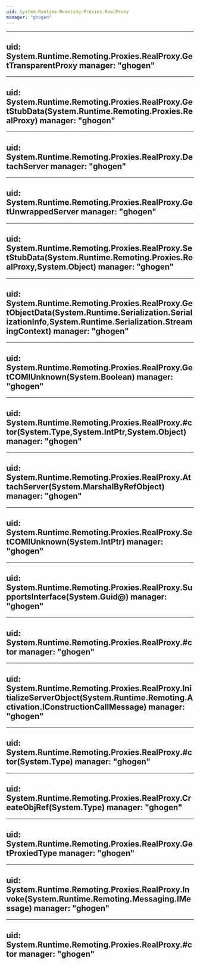 ```yaml
---
uid: System.Runtime.Remoting.Proxies.RealProxy
manager: "ghogen"
---
```


---
uid: System.Runtime.Remoting.Proxies.RealProxy.GetTransparentProxy
manager: "ghogen"
---

---
uid: System.Runtime.Remoting.Proxies.RealProxy.GetStubData(System.Runtime.Remoting.Proxies.RealProxy)
manager: "ghogen"
---

---
uid: System.Runtime.Remoting.Proxies.RealProxy.DetachServer
manager: "ghogen"
---

---
uid: System.Runtime.Remoting.Proxies.RealProxy.GetUnwrappedServer
manager: "ghogen"
---

---
uid: System.Runtime.Remoting.Proxies.RealProxy.SetStubData(System.Runtime.Remoting.Proxies.RealProxy,System.Object)
manager: "ghogen"
---

---
uid: System.Runtime.Remoting.Proxies.RealProxy.GetObjectData(System.Runtime.Serialization.SerializationInfo,System.Runtime.Serialization.StreamingContext)
manager: "ghogen"
---

---
uid: System.Runtime.Remoting.Proxies.RealProxy.GetCOMIUnknown(System.Boolean)
manager: "ghogen"
---

---
uid: System.Runtime.Remoting.Proxies.RealProxy.#ctor(System.Type,System.IntPtr,System.Object)
manager: "ghogen"
---

---
uid: System.Runtime.Remoting.Proxies.RealProxy.AttachServer(System.MarshalByRefObject)
manager: "ghogen"
---

---
uid: System.Runtime.Remoting.Proxies.RealProxy.SetCOMIUnknown(System.IntPtr)
manager: "ghogen"
---

---
uid: System.Runtime.Remoting.Proxies.RealProxy.SupportsInterface(System.Guid@)
manager: "ghogen"
---

---
uid: System.Runtime.Remoting.Proxies.RealProxy.#ctor
manager: "ghogen"
---

---
uid: System.Runtime.Remoting.Proxies.RealProxy.InitializeServerObject(System.Runtime.Remoting.Activation.IConstructionCallMessage)
manager: "ghogen"
---

---
uid: System.Runtime.Remoting.Proxies.RealProxy.#ctor(System.Type)
manager: "ghogen"
---

---
uid: System.Runtime.Remoting.Proxies.RealProxy.CreateObjRef(System.Type)
manager: "ghogen"
---

---
uid: System.Runtime.Remoting.Proxies.RealProxy.GetProxiedType
manager: "ghogen"
---

---
uid: System.Runtime.Remoting.Proxies.RealProxy.Invoke(System.Runtime.Remoting.Messaging.IMessage)
manager: "ghogen"
---

---
uid: System.Runtime.Remoting.Proxies.RealProxy.#ctor
manager: "ghogen"
---
